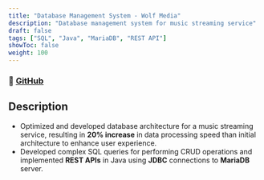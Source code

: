 ```yaml
---
title: "Database Management System - Wolf Media"
description: "Database management system for music streaming service"
draft: false
tags: ["SQL", "Java", "MariaDB", "REST API"]
showToc: false
weight: 100
--- 
```


### 🔗 [GitHub](https://github.com/kartikrawool/WolfMedia)

## Description

- Optimized and developed database architecture for a music streaming service, resulting in **20% increase** in data
processing speed than initial architecture to enhance user experience.
- Developed complex SQL queries for performing CRUD operations and implemented **REST APIs** in Java using
**JDBC** connections to **MariaDB** server.